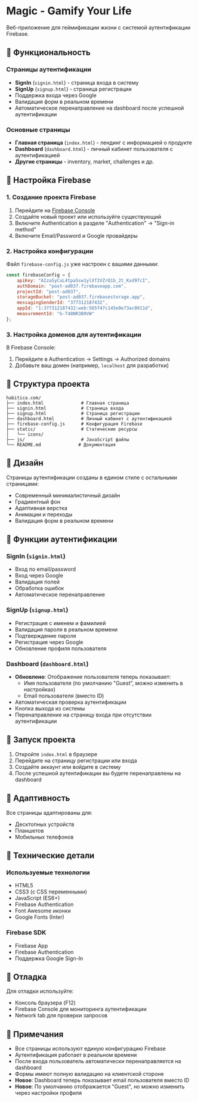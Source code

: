 # Magic - Gamify Your Life

Веб-приложение для геймификации жизни с системой аутентификации Firebase.

## 🚀 Функциональность

### Страницы аутентификации
- **SignIn** (`signin.html`) - страница входа в систему
- **SignUp** (`signup.html`) - страница регистрации
- Поддержка входа через Google
- Валидация форм в реальном времени
- Автоматическое перенаправление на dashboard после успешной аутентификации

### Основные страницы
- **Главная страница** (`index.html`) - лендинг с информацией о продукте
- **Dashboard** (`dashboard.html`) - личный кабинет пользователя с аутентификацией
- **Другие страницы** - inventory, market, challenges и др.

## 🔧 Настройка Firebase

### 1. Создание проекта Firebase
1. Перейдите на [Firebase Console](https://console.firebase.google.com/)
2. Создайте новый проект или используйте существующий
3. Включите Authentication в разделе "Authentication" → "Sign-in method"
4. Включите Email/Password и Google провайдеры

### 2. Настройка конфигурации
Файл `firebase-config.js` уже настроен с вашими данными:
```javascript
const firebaseConfig = {
    apiKey: "AIzaSyCuL4tpaSsw1ylXf2VZrQ1b_2t_Kxd97cI",
    authDomain: "post-ad037.firebaseapp.com",
    projectId: "post-ad037",
    storageBucket: "post-ad037.firebasestorage.app",
    messagingSenderId: "377312187432",
    appId: "1:377312187432:web:565f47c145e0e73ac0911d",
    measurementId: "G-T48NR3B9VW"
};
```

### 3. Настройка доменов для аутентификации
В Firebase Console:
1. Перейдите в Authentication → Settings → Authorized domains
2. Добавьте ваш домен (например, `localhost` для разработки)

## 📁 Структура проекта

```
habitica.com/
├── index.html              # Главная страница
├── signin.html             # Страница входа
├── signup.html             # Страница регистрации
├── dashboard.html          # Личный кабинет с аутентификацией
├── firebase-config.js      # Конфигурация Firebase
├── static/                 # Статические ресурсы
│   └── icons/
├── js/                     # JavaScript файлы
└── README.md              # Документация
```

## 🎨 Дизайн

Страницы аутентификации созданы в едином стиле с остальными страницами:
- Современный минималистичный дизайн
- Градиентный фон
- Адаптивная верстка
- Анимации и переходы
- Валидация форм в реальном времени

## 🔐 Функции аутентификации

### SignIn (`signin.html`)
- Вход по email/password
- Вход через Google
- Валидация полей
- Обработка ошибок
- Автоматическое перенаправление

### SignUp (`signup.html`)
- Регистрация с именем и фамилией
- Валидация пароля в реальном времени
- Подтверждение пароля
- Регистрация через Google
- Обновление профиля пользователя

### Dashboard (`dashboard.html`)
- **Обновлено**: Отображение пользователя теперь показывает:
  - Имя пользователя (по умолчанию "Guest", можно изменить в настройках)
  - Email пользователя (вместо ID)
- Автоматическая проверка аутентификации
- Кнопка выхода из системы
- Перенаправление на страницу входа при отсутствии аутентификации

## 🚀 Запуск проекта

1. Откройте `index.html` в браузере
2. Перейдите на страницу регистрации или входа
3. Создайте аккаунт или войдите в систему
4. После успешной аутентификации вы будете перенаправлены на dashboard

## 📱 Адаптивность

Все страницы адаптированы для:
- Десктопных устройств
- Планшетов
- Мобильных телефонов

## 🔧 Технические детали

### Используемые технологии
- HTML5
- CSS3 (с CSS переменными)
- JavaScript (ES6+)
- Firebase Authentication
- Font Awesome иконки
- Google Fonts (Inter)

### Firebase SDK
- Firebase App
- Firebase Authentication
- Поддержка Google Sign-In

## 🐛 Отладка

Для отладки используйте:
- Консоль браузера (F12)
- Firebase Console для мониторинга аутентификации
- Network tab для проверки запросов

## 📝 Примечания

- Все страницы используют единую конфигурацию Firebase
- Аутентификация работает в реальном времени
- После входа пользователь автоматически перенаправляется на dashboard
- Формы имеют полную валидацию на клиентской стороне
- **Новое**: Dashboard теперь показывает email пользователя вместо ID
- **Новое**: По умолчанию отображается "Guest", но можно изменить через настройки профиля 